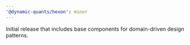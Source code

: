 ```yaml
---
'@dynamic-quants/hexon': minor
---
```


Initial release that includes base components for domain-driven design patterns.
